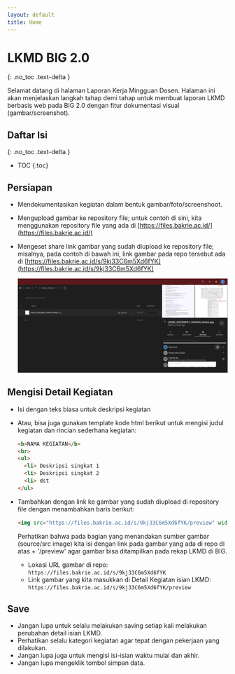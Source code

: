 ```yaml
---
layout: default
title: Home
---
```


# LKMD BIG 2.0
{: .no_toc .text-delta }

Selamat datang di halaman Laporan Kerja Mingguan Dosen. Halaman ini akan menjelaskan langkah tahap demi tahap untuk membuat laporan LKMD berbasis web pada BIG 2.0 dengan fitur dokumentasi visual (gambar/screenshot). 

## Daftar Isi
{: .no_toc .text-delta }

* TOC
{:toc}

## Persiapan
  - Mendokumentasikan kegiatan dalam bentuk gambar/foto/screenshoot.
  - Mengupload gambar ke repository file; untuk contoh di sini, kita menggunakan repository file yang ada di [https://files.bakrie.ac.id/](https://files.bakrie.ac.id/)
  - Mengeset share link gambar yang sudah diupload ke repository file; misalnya, pada contoh di bawah ini, link gambar pada repo tersebut ada di [https://files.bakrie.ac.id/s/9kj33C6m5Xd6fYK](https://files.bakrie.ac.id/s/9kj33C6m5Xd6fYK)
    
    ![Link sharing](img/Screen%20Shot%202025-09-01%20at%2013.17.11.png)
  
## Mengisi Detail Kegiatan
  - Isi dengan teks biasa untuk deskripsi kegiatan
  - Atau, bisa juga gunakan template kode html berikut untuk mengisi judul kegiatan dan rincian sederhana kegiatan:
    ```html
    <b>NAMA KEGIATAN</b>
    <br>
    <ul>
      <li> Deskripsi singkat 1
      <li> Deskripsi singkat 2
      <li> dst
    </ul>
    ```
  - Tambahkan dengan link ke gambar yang sudah diupload di repository file dengan menambahkan baris berikut:
    ```html
    <img src="https://files.bakrie.ac.id/s/9kj33C6m5Xd6fYK/preview" width=500>
    ```
    Perhatikan bahwa pada bagian yang menandakan sumber gambar (source/src image) kita isi dengan link pada gambar yang ada di repo di atas + '/preview' agar gambar bisa ditampilkan pada rekap LKMD di BIG.

    * Lokasi URL gambar di repo: `https://files.bakrie.ac.id/s/9kj33C6m5Xd6fYK`
    * Link gambar yang kita masukkan di Detail Kegiatan isian LKMD: `https://files.bakrie.ac.id/s/9kj33C6m5Xd6fYK/preview`

## Save
  - Jangan lupa untuk selalu melakukan saving setiap kali melakukan perubahan detail isian LKMD.
  - Perhatikan selalu kategori kegiatan agar tepat dengan pekerjaan yang dilakukan.
  - Jangan lupa juga untuk mengisi isi-isian waktu mulai dan akhir.
  - Jangan lupa mengeklik tombol simpan data.
